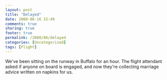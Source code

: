 ```yaml
---
layout: post
title: "Delayed"
date: 2008-06-16 15:49
comments: true
sharing: true
footer: true
permalink: /2008/06/delayed
categories: [Uncategorized]
tags: [Flight]
---
```

We've been sitting on the runway in Buffalo for an hour. The flight attendant asked if anyone on board is engaged, and now they're collecting marriage advice written on napkins for us. 